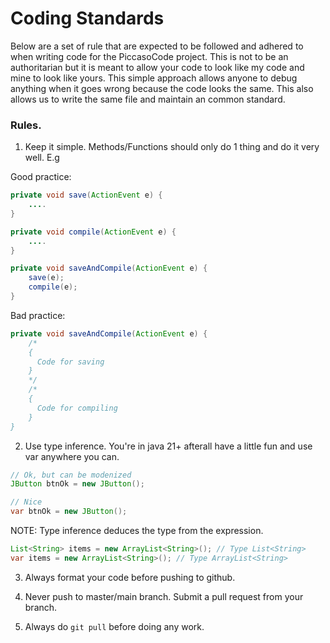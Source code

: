# Coding Standards

Below are a set of rule that are expected to be followed and adhered to when writing code for the PiccasoCode project. 
This is not to be an authoritarian but it is meant to allow your code to look like my code and mine to look like yours. 
This simple approach allows anyone to debug anything when it goes wrong because the code looks the same. This also allows
us to write the same file and maintain an common standard. 

### Rules. 
1. Keep it simple. Methods/Functions should only do 1 thing and do it very well.
E.g

Good practice:
```java
private void save(ActionEvent e) {
	....
}

private void compile(ActionEvent e) {
	....
}

private void saveAndCompile(ActionEvent e) {
	save(e);
	compile(e);
}
```

Bad practice:
```java
private void saveAndCompile(ActionEvent e) {
	/*
	{
	  Code for saving
	}
	*/
	/*
	{
	  Code for compiling
	}
}
```

2. Use type inference. You're in java 21+ afterall have a little fun and use var anywhere you can. 

```java
// Ok, but can be modenized
JButton btnOk = new JButton();

// Nice
var btnOk = new JButton();
```

NOTE: Type inference deduces the type from the expression.

```java
List<String> items = new ArrayList<String>(); // Type List<String>
var items = new ArrayList<String>(); // Type ArrayList<String>
```
3. Always format your code before pushing to github. 

4. Never push to master/main branch. Submit a pull request from your branch. 

5. Always do `git pull` before doing any work.




